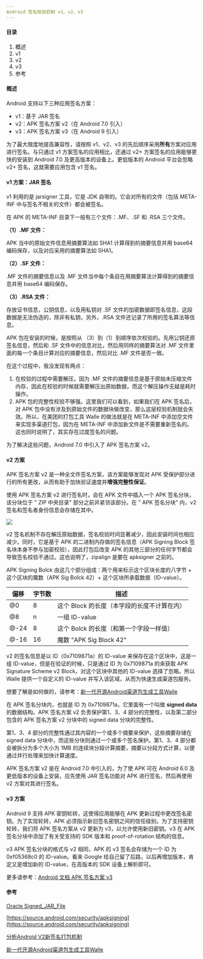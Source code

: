 ```yaml
---
Android 签名校验机制 v1、v2、v3
---
```


#### 目录

1. 概述
2. v1
3. v2
4. v3
5. 参考

#### 概述

Android 支持以下三种应用签名方案：

- v1：基于 JAR 签名
- v2：APK 签名方案 v2（在 Android 7.0 引入）
- v3：APK 签名方案 v3（在 Android 9 引入）

为了最大限度地提高兼容性，请按照 v1、v2、v3 的先后顺序采用**所有**方案对应用进行签名。与只通过 v1 方案签名的应用相比，还通过 v2+ 方案签名的应用能够更快的安装到 Android 7.0 及更高版本的设备上。更低版本的 Android 平台会忽略 v2+ 签名，这就需要应用包含 v1 签名。

#### v1 方案：JAR 签名

v1 利用的是 jarsigner 工具，它是 JDK 自带的。它会对所有的文件（包括 META-INF 中与签名不相关的文件）都会被签名。

在 APK 的 META-INF 目录下一般有三个文件：.MF、.SF 和 .RSA 三个文件。

**（1）.MF 文件：**

APK 当中的原始文件信息用摘要算法如 SHA1 计算得到的摘要信息并用 base64 编码保存，以及对应采用的摘要算法如 SHA1。

**（2）.SF 文件：**

.MF 文件的摘要信息以及 .MF 文件当中每个条目在用摘要算法计算得到的摘要信息并用 base64 编码保存。

**（3）.RSA 文件：**

存放证书信息，公钥信息，以及用私钥对 .SF 文件的加密数据即签名信息，这段数据是无法伪造的，除非有私钥，另外，.RSA 文件还记录了所用的签名算法等信息。

APK 包在安装的时候，是按照从 （3）到（1）到顺序依次校验的。先用公钥还原签名信息，然后和 .SF 文件中的信息对比，然后用同样的摘要算法对 .MF 文件里面的每一个条目计算对应的摘要信息，然后对比 .MF 文件是否一致。

在这个过程中，我没发现有两点：

1. 在校验的过程中需要解压，因为 .MF 文件的摘要信息是基于原始未压缩文件内存，因此在校验的时候就需要解压出原始数据，而这个解压操作无疑是耗时操作。
2. APK 包的完整性校验不够强。这里我们可以看到，如果我们在 APK 签名后，对 APK 包中没有涉及到原始文件的数据块做改变，那么这层校验机制就会失效。所以，在美团的打包工具 Walle 的做法就是在 META-INF 中添加空文件来实现多渠道打包，因为在 META-INF 中添加新文件是不需要重新签名的。这也同时说明了，其实存在过度签名的问题。

为了解决这些问题，Android 7.0 中引入了 APK 签名方案 v2。

#### v2 方案

APK 签名方案 v2 是一种全文件签名方案，该方案能够发现对 APK 受保护部分进行的所有更改，从而有助于加快验证速度并**增强完整性保证**。

使用 APK 签名方案 v2 进行签名时，会在 APK 文件中插入一个 APK 签名分块，该分块位于 " ZIP 中央目录" 部分之前并紧邻该部分。在 " APK 签名分块" 内，v2 签名和签名者身份信息会存储在其中。

![](https://i.loli.net/2019/05/13/5cd8e2f3387d818425.png)

v2 签名机制不存在解压原始数据，签名校验时间显著减少，因此安装时间也相应减少。同时，它是基于 APK 的二进制内存做的签名信息（APK Signing Block 签名块本身不参与加密校验），因此打包后改变 APK 的其他三部分的任何字节都会导致签名校验不通过。这也说明了，zipalign 是要在 apksigner 之前的。

APK Signing Bolck 由这几个部分组成：两个用来标示这个区块长度的八字节 + 这个区块的魔数（APK Sig Bolck 42）+ 这个区块所承载数据（ID-value）。

| 偏移 | 字节数 | 描述                                        |
| ---- | ------ | ------------------------------------------- |
| @0   | 8      | 这个 Block 的长度（本字段的长度不计算在内） |
| @8   | n      | 一组 ID-value                               |
| @-24 | 8      | 这个 Bolck 的长度（和第一个字段一样值）     |
| @-16 | 16     | 魔数 "APK Sig Block 42"                     |

 v2 的签名信息是以 ID（0x7109871a）的 ID-value 来保存在这个区块中，这是一组 ID-value，但是在验证的时候，只是通过 ID 为 0x7109871a 的来获取 APK Signature Scheme v2 Block，对这个区块中其他的 ID-value 选择了忽略。所以 Walle 提供一个自定义的 ID-value 并写入该区域，从而为快速生成渠道包服务。

想要了解是如何做的，请参考：[新一代开源Android渠道包生成工具Walle](https://tech.meituan.com/2017/01/13/android-apk-v2-signature-scheme.html)

在 APK 签名分块内，也就是 ID 为 0x7109871a，它里面有一个叫做 **signed data** 的数据结构。APK 签名方案 v2 负责保护第1、3、4 部分的完整性，以及第二部分包含的 APK 签名方案 v2 分块中的 signed data 分块的完整性。

第1、3、4 部分的完整性通过其内容的一个或多个摘要来保护，这些摘要存储在 signed data 分块中，而这些分块则通过一个或多个签名保护。第1、3、4 部分都会被拆分为多个大小为 1MB 的连续块分段计算摘要，摘要以分段方式计算，以便通过并行处理来加快计算速度。

APK 签名方案 v2 是在 Android 7.0 中引入的，为了使 APK 可在 Android 6.0 及更低版本的设备上安装，应先使用 JAR 签名功能对 APK 进行签名，然后再使用 v2 方案对其进行签名。

#### v3 方案

Android 9 支持 APK 密钥轮转，这使得应用能够在 APK 更新过程中更改签名密钥。为了实现轮转，APK 必须指示新旧签名密钥之间的信任级别。为了支持密钥轮转，我们将 APK 签名方案从 v2 更新为 v3，以允许使用新旧密钥。v3 在 APK 签名分块中添加了有关受支持的 SDK 版本和 proof-of-rotation 结构的信息。

v3 APK 签名分块的格式与 v2 相同，APK 的 v3 签名会存储为一个 ID 为 0xf05368c0 的 ID-value。看来 Google 给自己留了后路，以后再增加版本，肯定又是增加新的 ID-value，在高版本的 SDK 设备上解析即可。

更多请参考：[Android 文档 APK 签名方案 v3](https://source.android.com/security/apksigning/v3)

#### 参考

[Oracle Signed_JAR_File](https://docs.oracle.com/javase/8/docs/technotes/guides/jar/jar.html#Signed_JAR_File)

[https://source.android.com/security/apksigning](https://source.android.com/security/apksigning)

[分析Android V2新签名打包机制](https://mp.weixin.qq.com/s?__biz=MzI1NjEwMTM4OA==&mid=2651232457&idx=1&sn=90b16c3868a341272b8f1aa26d6c0122&chksm=f1d9e5aac6ae6cbcfaecb07bdd280abf81a46f1937c43f61e69d7f78d64350943356f5443d58&scene=27#wechat_redirect)

[新一代开源Android渠道包生成工具Walle](https://tech.meituan.com/2017/01/13/android-apk-v2-signature-scheme.html)

